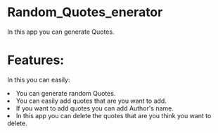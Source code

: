# Random_Quotes_enerator 
In this app you can generate Quotes. 
<br>
# Features:
In this you can easily:
<ul></ul>
<li>You can generate random Quotes.</li>
<li>You can easily add quotes that are you want to add.</li>
<li>If you want to add quotes you can add Author's name.</li>
<li>In this app you can delete the quotes that are you think you want to delete.</li>
</ul>

